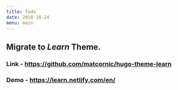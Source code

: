 ```yaml
---
title: Todo
date: 2018-10-24
menu: main
---
```

## Migrate to *Learn* Theme.

### Link - https://github.com/matcornic/hugo-theme-learn

### Demo - https://learn.netlify.com/en/  
